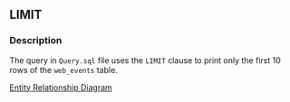 ## LIMIT

### Description

The query in ```Query.sql``` file uses the ```LIMIT``` clause to print only the first 10 rows of the ```web_events``` table.

[Entity Relationship Diagram](https://user-images.githubusercontent.com/122201501/216366555-d9a100f4-a9bf-4bba-b92d-9ce6c1c4a030.png)

